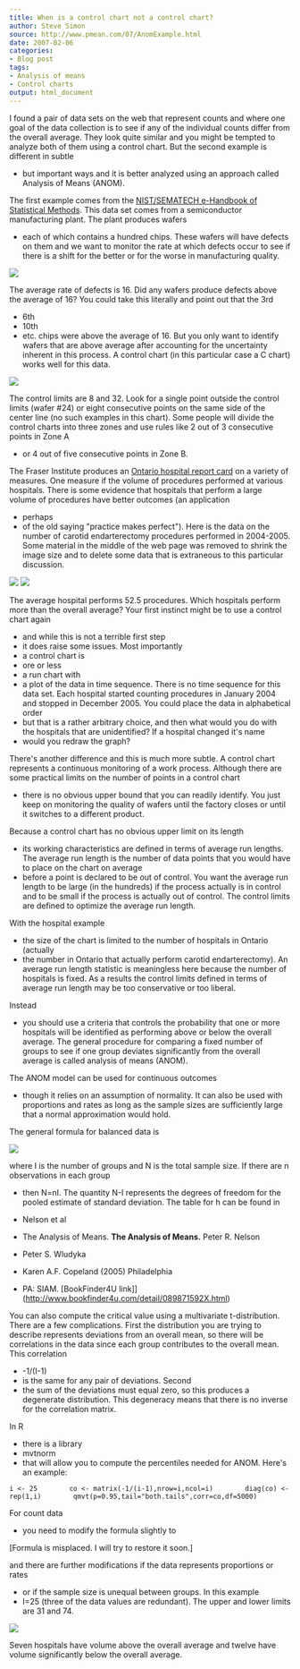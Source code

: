 ```yaml
---
title: When is a control chart not a control chart?
author: Steve Simon
source: http://www.pmean.com/07/AnomExample.html
date: 2007-02-06
categories:
- Blog post
tags:
- Analysis of means
- Control charts
output: html_document
---
```

I found a pair of data sets on the web that represent counts and where
one goal of the data collection is to see if any of the individual
counts differ from the overall average. They look quite similar and you
might be tempted to analyze both of them using a control chart. But the
second example is different in subtle
- but important ways and it is
better analyzed using an approach called Analysis of Means (ANOM).

The first example comes from the [NIST/SEMATECH e-Handbook of
Statistical Methods](http://www.itl.nist.gov/div898/handbook/index.htm).
This data set comes from a semiconductor manufacturing plant. The plant
produces wafers
- each of which contains a hundred chips. These wafers
will have defects on them and we want to monitor the rate at which
defects occur to see if there is a shift for the better or for the worse
in manufacturing quality.

![](http://www.pmean.com/new-images/07/AnomExample01.gif)

The average rate of defects is 16. Did any wafers produce defects above
the average of 16? You could take this literally and point out that the
3rd
- 6th
- 10th
- etc. chips were above the average of 16. But you only
want to identify wafers that are above average after accounting for the
uncertainty inherent in this process. A control chart (in this
particular case a C chart) works well for this data.

![](http://www.pmean.com/new-images/07/AnomExample02.gif)

The control limits are 8 and 32. Look for a single point outside the
control limits (wafer #24) or eight consecutive points on the same side
of the center line (no such examples in this chart). Some people will
divide the control charts into three zones and use rules like 2 out of 3
consecutive points in Zone A
- or 4 out of five consecutive points in
Zone B.

The Fraser Institute produces an [Ontario hospital report
card](http://www.hospitalreportcards.ca/default.asp) on a variety of
measures. One measure if the volume of procedures performed at various
hospitals. There is some evidence that hospitals that perform a large
volume of procedures have better outcomes (an application
- perhaps
- of
the old saying "practice makes perfect"). Here is the data on the
number of carotid endarterectomy procedures performed in 2004-2005. Some
material in the middle of the web page was removed to shrink the image
size and to delete some data that is extraneous to this particular
discussion.

![](http://www.pmean.com/new-images/07/AnomExample03.gif)
![](http://www.pmean.com/new-images/07/AnomExample04.gif)

The average hospital performs 52.5 procedures. Which hospitals perform
more than the overall average? Your first instinct might be to use a
control chart again
- and while this is not a terrible first step
- it
does raise some issues. Most importantly
- a control chart is
- ore or
less
-   a run chart with
- a plot of the data in time sequence. There is
no time sequence for this data set. Each hospital started counting
procedures in January 2004 and stopped in December 2005. You could place
the data in alphabetical order
- but that is a rather arbitrary choice,
and then what would you do with the hospitals that are unidentified? If
a hospital changed it's name
- would you redraw the graph?

There's another difference and this is much more subtle. A control
chart represents a continuous monitoring of a work process. Although
there are some practical limits on the number of points in a control
chart
- there is no obvious upper bound that you can readily identify.
You just keep on monitoring the quality of wafers until the factory
closes or until it switches to a different product.

Because a control chart has no obvious upper limit on its length
- its
working characteristics are defined in terms of average run lengths. The
average run length is the number of data points that you would have to
place on the chart on average
- before a point is declared to be out of
control. You want the average run length to be large (in the hundreds)
if the process actually is in control and to be small if the process is
actually out of control. The control limits are defined to optimize the
average run length.

With the hospital example
- the size of the chart is limited to the
number of hospitals in Ontario (actually
- the number in Ontario that
actually perform carotid endarterectomy). An average run length
statistic is meaningless here because the number of hospitals is fixed.
As a results the control limits defined in terms of average run length
may be too conservative or too liberal.

Instead
- you should use a criteria that controls the probability that
one or more hospitals will be identified as performing above or below
the overall average. The general procedure for comparing a fixed number
of groups to see if one group deviates significantly from the overall
average is called analysis of means (ANOM).

The ANOM model can be used for continuous outcomes
- though it relies on
an assumption of normality. It can also be used with proportions and
rates as long as the sample sizes are sufficiently large that a normal
approximation would hold.

The general formula for balanced data is

![](http://www.pmean.com/new-images/07/AnomExample05.gif)

where I is the number of groups and N is the total sample size. If there
are n observations in each group
- then N=nI. The quantity N-I represents
the degrees of freedom for the pooled estimate of standard deviation.
The table for h can be found in

-   Nelson et al
- The Analysis of Means. **The Analysis of Means.**
    Peter R. Nelson
- Peter S. Wludyka
- Karen A.F. Copeland (2005)
    Philadelphia
- PA: SIAM. [BookFinder4U
    link]](http://www.bookfinder4u.com/detail/089871592X.html)

You can also compute the critical value using a multivariate
t-distribution. There are a few complications. First the distribution
you are trying to describe represents deviations from an overall mean,
so there will be correlations in the data since each group contributes
to the overall mean. This correlation
- -1/(I-1)
- is the same for any
pair of deviations. Second
- the sum of the deviations must equal zero,
so this produces a degenerate distribution. This degeneracy means that
there is no inverse for the correlation matrix.

In R
- there is a library
- mvtnorm
- that will allow you to compute the
percentiles needed for ANOM. Here's an example:

`i <- 25        co <- matrix(-1/(i-1),nrow=i,ncol=i)        diag(co) <- rep(1,i)        qmvt(p=0.95,tail="both.tails",corr=co,df=5000)`

For count data
- you need to modify the formula slightly to

[Formula is misplaced. I will try to restore it soon.]

and there are further modifications if the data represents proportions
or rates
- or if the sample size is unequal between groups. In this
example
- I=25 (three of the data values are redundant). The upper and
lower limits are 31 and 74.

![](http://www.pmean.com/new-images/07/AnomExample06.gif)

Seven hospitals have volume above the overall average and twelve have
volume significantly below the overall average.
